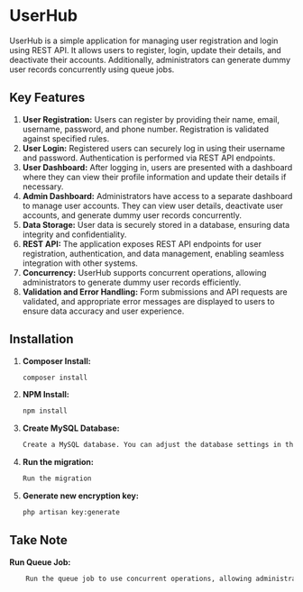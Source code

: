 # UserHub

UserHub is a simple application for managing user registration and login using REST API. It allows users to register, login, update their details, and deactivate their accounts. Additionally, administrators can generate dummy user records concurrently using queue jobs.

## Key Features

1. **User Registration:** Users can register by providing their name, email, username, password, and phone number. Registration is validated against specified rules.
2. **User Login:** Registered users can securely log in using their username and password. Authentication is performed via REST API endpoints.
3. **User Dashboard:** After logging in, users are presented with a dashboard where they can view their profile information and update their details if necessary.
4. **Admin Dashboard:** Administrators have access to a separate dashboard to manage user accounts. They can view user details, deactivate user accounts, and generate dummy user records concurrently.
5. **Data Storage:** User data is securely stored in a database, ensuring data integrity and confidentiality.
6. **REST API:** The application exposes REST API endpoints for user registration, authentication, and data management, enabling seamless integration with other systems.
7. **Concurrency:** UserHub supports concurrent operations, allowing administrators to generate dummy user records efficiently.
8. **Validation and Error Handling:** Form submissions and API requests are validated, and appropriate error messages are displayed to users to ensure data accuracy and user experience.

## Installation

1. **Composer Install:**
    ```bash
    composer install

2. **NPM Install:**
    ```bash
    npm install

3. **Create MySQL Database:**
    ```bash
    Create a MySQL database. You can adjust the database settings in the .env file.

4. **Run the migration:**
    ```bash
    Run the migration

5. **Generate new encryption key:**
    ```bash
    php artisan key:generate

## Take Note

**Run Queue Job:**
```bash
    Run the queue job to use concurrent operations, allowing administrators to generate dummy user records.
